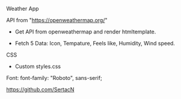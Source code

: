 Weather App

API from "https://openweathermap.org/"

- Get API from openweathermap and render htmltemplate.

- Fetch 5 Data: Icon, Tempature, Feels like, Humidity, Wind speed.

CSS

- Custom styles.css

Font:
font-family: "Roboto", sans-serif;

https://github.com/SertacN
